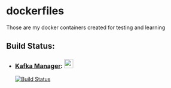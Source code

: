 # dockerfiles

Those are my docker containers created for testing and learning

## Build Status:

- ### [Kafka Manager](https://github.com/yahoo/kafka-manager):    <a href="https://hub.docker.com/r/gudari/kafka-manager"><img src="https://d36jcksde1wxzq.cloudfront.net/be7833db9bddb4494d2a7c3dd659199a.png" height="24" width="24" ></a>
    [![Build Status](https://dev.azure.com/aartola1986/docker.containers/_apis/build/status/yahoo/kafka-manager?branchName=master)](https://dev.azure.com/aartola1986/docker.containers/_build/latest?definitionId=1&branchName=master)
